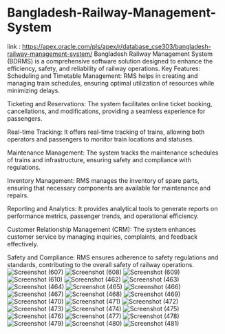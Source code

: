 # Bangladesh-Railway-Management-System
link : https://apex.oracle.com/pls/apex/r/database_cse303/bangladesh-railway-management-system/
Bangladesh Railway Management System (BDRMS) is a comprehensive software solution designed to enhance the efficiency, safety, and reliability of railway operations.
Key Features:
Scheduling and Timetable Management: RMS helps in creating and managing train schedules, ensuring optimal utilization of resources while minimizing delays.

Ticketing and Reservations: The system facilitates online ticket booking, cancellations, and modifications, providing a seamless experience for passengers.

Real-time Tracking: It offers real-time tracking of trains, allowing both operators and passengers to monitor train locations and statuses.

Maintenance Management: The system tracks the maintenance schedules of trains and infrastructure, ensuring safety and compliance with regulations.

Inventory Management: RMS manages the inventory of spare parts, ensuring that necessary components are available for maintenance and repairs.

Reporting and Analytics: It provides analytical tools to generate reports on performance metrics, passenger trends, and operational efficiency.

Customer Relationship Management (CRM): The system enhances customer service by managing inquiries, complaints, and feedback effectively.

Safety and Compliance: RMS ensures adherence to safety regulations and standards, contributing to the overall safety of railway operations.
![Screenshot (607)](https://github.com/user-attachments/assets/d22c85d6-69ca-43f1-adb5-d19e2843a661)
![Screenshot (608)](https://github.com/user-attachments/assets/51331c24-d12c-41db-8b1d-61325d857c07)
![Screenshot (609)](https://github.com/user-attachments/assets/0beb9580-e2c3-4ed5-9639-2ab43d15de99)
![Screenshot (610)](https://github.com/user-attachments/assets/f46cde70-37c5-47a6-8a5d-6fe99d099281)
![Screenshot (462)](https://github.com/user-attachments/assets/17da268a-a415-43fa-9a43-46f7406cee34)
![Screenshot (463)](https://github.com/user-attachments/assets/2e5d4cec-5171-4594-8631-ae3ca9a327a0)
![Screenshot (464)](https://github.com/user-attachments/assets/e8d26adc-1edc-4fce-b13c-79d4557ff3d3)
![Screenshot (465)](https://github.com/user-attachments/assets/98ed4115-f393-443f-ade0-524346eb34b9)
![Screenshot (466)](https://github.com/user-attachments/assets/9b4d11d0-e192-4682-9d6f-f75aade10ca4)
![Screenshot (467)](https://github.com/user-attachments/assets/b1c49bc1-70d6-457a-ba2e-d2a6f8b32b1e)
![Screenshot (468)](https://github.com/user-attachments/assets/38cd04ee-9433-409a-8f82-03dffec596b2)
![Screenshot (469)](https://github.com/user-attachments/assets/e8dfd697-3e98-4317-84d7-0a439943122a)
![Screenshot (470)](https://github.com/user-attachments/assets/60ab1d36-2e20-40ae-929f-255aa2e49000)
![Screenshot (471)](https://github.com/user-attachments/assets/31696c7e-42cc-4b2c-a44a-43f2a5b8bdc4)
![Screenshot (472)](https://github.com/user-attachments/assets/ec2a68c9-935f-471f-922f-f176ef4d7d90)
![Screenshot (473)](https://github.com/user-attachments/assets/007ea657-c116-472e-b287-6c43a5f01ec1)
![Screenshot (474)](https://github.com/user-attachments/assets/1dacde06-e5f9-4b98-98ef-efb30dca537c)
![Screenshot (475)](https://github.com/user-attachments/assets/7511787e-bbdc-480b-b6b3-27fb692b9af6)
![Screenshot (476)](https://github.com/user-attachments/assets/8157ea84-1adf-4ec9-8281-956225b9c5df)
![Screenshot (477)](https://github.com/user-attachments/assets/650ce85d-800e-4e92-8230-19dd37c4c72f)
![Screenshot (478)](https://github.com/user-attachments/assets/7d2abf90-27a7-422d-ac8d-1d3467645820)
![Screenshot (479)](https://github.com/user-attachments/assets/348ed22a-d710-460c-b5ad-9167f47507e6)
![Screenshot (480)](https://github.com/user-attachments/assets/c474bc20-4909-4cda-9339-ef32ad2a6d1a)
![Screenshot (481)](https://github.com/user-attachments/assets/283e48eb-5fb8-4a13-af1d-89479d0fd0ac)
